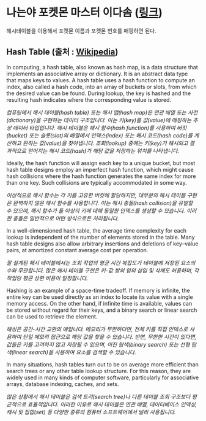 # 나는야 포켓몬 마스터 이다솜 ([링크](https://www.acmicpc.net/problem/1620))

해시테이블을 이용해서 포켓몬 이름과 포켓몬 번호를 매핑하면 된다.

## Hash Table (출처 : [Wikipedia](https://en.wikipedia.org/wiki/Hash_table))

In computing, a hash table, also known as hash map, is a data structure that implements an associative array or dictionary. It is an abstract data type that maps keys to values. A hash table uses a hash function to compute an index, also called a hash code, into an array of buckets or slots, from which the desired value can be found. During lookup, the key is hashed and the resulting hash indicates where the corresponding value is stored.

*컴퓨팅에서 해시 테이블(hash table) 또는 해시 맵(hash map)은 연관 배열 또는 사전(dictionary)을 구현하는 데이터 구조입니다. 이는 키(key)를 값(value)에 매핑하는 추상 데이터 타입입니다. 해시 테이블은 해시 함수(hash function)를 사용하여 버킷(bucket) 또는 슬롯(slot)의 배열에서 인덱스(index) 또는 해시 코드(hash code)를 계산하고 원하는 값(value)을 찾아냅니다. 조회(lookup) 중에는 키(key)가 해시되고 결과적으로 얻어지는 해시 코드(hash)가 해당 값을 저장하는 위치를 나타냅니다.*

Ideally, the hash function will assign each key to a unique bucket, but most hash table designs employ an imperfect hash function, which might cause hash collisions where the hash function generates the same index for more than one key. Such collisions are typically accommodated in some way.

*이상적으로 해시 함수는 각 키를 고유한 버킷에 할당하지만, 대부분의 해시 테이블 구현은 완벽하지 않은 해시 함수를 사용합니다. 이는 해시 충돌(hash collision)을 유발할 수 있으며, 해시 함수가 둘 이상의 키에 대해 동일한 인덱스를 생성할 수 있습니다. 이러한 충돌은 일반적으로 어떤 방식으로든 처리됩니다.*

In a well-dimensioned hash table, the average time complexity for each lookup is independent of the number of elements stored in the table. Many hash table designs also allow arbitrary insertions and deletions of key–value pairs, at amortized constant average cost per operation.

*잘 설계된 해시 테이블에서는 조회 작업의 평균 시간 복잡도가 테이블에 저장된 요소의 수와 무관합니다. 많은 해시 테이블 구현은 키-값 쌍의 임의 삽입 및 삭제도 허용하며, 각 작업당 평균 상환 비용이 일정합니다.*

Hashing is an example of a space-time tradeoff. If memory is infinite, the entire key can be used directly as an index to locate its value with a single memory access. On the other hand, if infinite time is available, values can be stored without regard for their keys, and a binary search or linear search can be used to retrieve the element.

*해싱은 공간-시간 교환의 예입니다. 메모리가 무한하다면, 전체 키를 직접 인덱스로 사용하여 단일 메모리 접근으로 해당 값을 찾을 수 있습니다. 반면, 무한한 시간이 있다면, 값들은 키를 고려하지 않고 저장될 수 있으며, 이진 탐색(binary search) 또는 선형 탐색(linear search)을 사용하여 요소를 검색할 수 있습니다.*

In many situations, hash tables turn out to be on average more efficient than search trees or any other table lookup structure. For this reason, they are widely used in many kinds of computer software, particularly for associative arrays, database indexing, caches, and sets.

*많은 상황에서 해시 테이블은 검색 트리(search tree)나 다른 테이블 조회 구조보다 평균적으로 효율적입니다. 이러한 이유로 해시 테이블은 연관 배열, 데이터베이스 인덱싱, 캐시 및 집합(set) 등 다양한 종류의 컴퓨터 소프트웨어에서 널리 사용됩니다.*